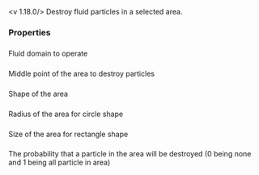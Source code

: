 <v 1.18.0/>
Destroy fluid particles in a selected area. 

### Properties

### <junc domain>
Fluid domain to operate

### <junc position>
Middle point of the area to destroy particles

### <junc shape>
Shape of the area

### <junc radius>
Radius of the area for circle shape

### <junc size>
Size of the area for rectangle shape

### <junc ratio>
The probability that a particle in the area will be destroyed (0 being none and 1 being all particle in area)